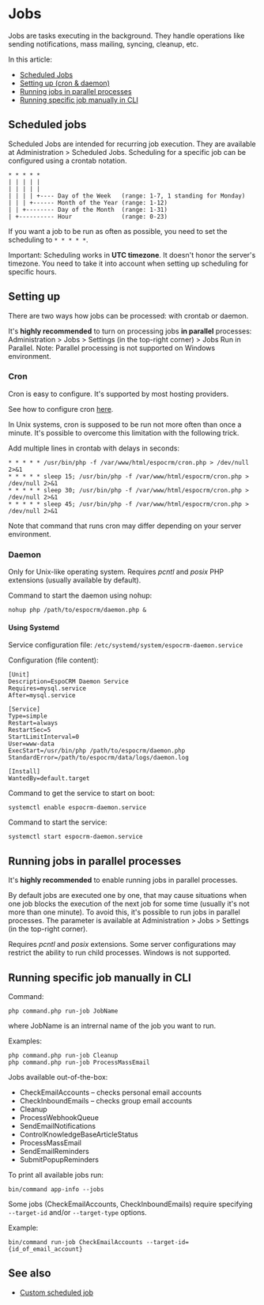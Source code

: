 # Jobs

Jobs are tasks executing in the background. They handle operations like sending notifications, mass mailing, syncing, cleanup, etc.

In this article:

* [Scheduled Jobs](#scheduled-jobs)
* [Setting up (cron & daemon)](#setting-up)
* [Running jobs in parallel processes](#running-jobs-in-parallel-processes)
* [Running specific job manually in CLI](#running-specific-job-manually-in-cli)

## Scheduled jobs

Scheduled Jobs are intended for recurring job execution. They are available at Administration > Scheduled Jobs. Scheduling for a specific job can be configured using a crontab notation.

```
* * * * *
| | | | |
| | | | |
| | | | +---- Day of the Week   (range: 1-7, 1 standing for Monday)
| | | +------ Month of the Year (range: 1-12)
| | +-------- Day of the Month  (range: 1-31)
| +---------- Hour              (range: 0-23)
```

If you want a job to be run as often as possible, you need to set the scheduling to `* * * * *`.

Important: Scheduling works in **UTC timezone**. It doesn't honor the server's timezone. You need to take it into account when setting up scheduling for specific hours.

## Setting up

There are two ways how jobs can be processed: with crontab or daemon.

It's **highly recommended** to turn on processing jobs **in parallel** processes: Administration > Jobs > Settings (in the top-right corner) > Jobs Run in Parallel. Note: Parallel processing is not supported on Windows environment.

### Cron

Cron is easy to configure. It's supported by most hosting providers.

See how to configure cron [here](server-configuration.md#setting-up-crontab).

In Unix systems, cron is supposed to be run not more often than once a minute. It's possible to overcome this limitation with the following trick.

Add multiple lines in crontab with delays in seconds:

```
* * * * * /usr/bin/php -f /var/www/html/espocrm/cron.php > /dev/null 2>&1
* * * * * sleep 15; /usr/bin/php -f /var/www/html/espocrm/cron.php > /dev/null 2>&1
* * * * * sleep 30; /usr/bin/php -f /var/www/html/espocrm/cron.php > /dev/null 2>&1
* * * * * sleep 45; /usr/bin/php -f /var/www/html/espocrm/cron.php > /dev/null 2>&1
```

Note that command that runs cron may differ depending on your server environment.

### Daemon

Only for Unix-like operating system. Requires *pcntl* and *posix* PHP extensions (usually available by default).

Command to start the daemon using nohup:

```
nohup php /path/to/espocrm/daemon.php &
```

#### Using Systemd

Service configuration file: `/etc/systemd/system/espocrm-daemon.service`

Configuration (file content):

```
[Unit]
Description=EspoCRM Daemon Service
Requires=mysql.service
After=mysql.service

[Service]
Type=simple
Restart=always
RestartSec=5
StartLimitInterval=0
User=www-data
ExecStart=/usr/bin/php /path/to/espocrm/daemon.php
StandardError=/path/to/espocrm/data/logs/daemon.log

[Install]
WantedBy=default.target
```

Command to get the service to start on boot:

```
systemctl enable espocrm-daemon.service
```

Command to start the service:

```
systemctl start espocrm-daemon.service
```


## Running jobs in parallel processes

It's **highly recommended** to enable running jobs in parallel processes.

By default jobs are executed one by one, that may cause situations when one job blocks the execution of the next job for some time (usually it's not more than one minute). To avoid this, it's possible to run jobs in parallel processes. The parameter is available at Administration > Jobs > Settings (in the top-right corner).

Requires *pcntl* and *posix* extensions. Some server configurations may restrict the ability to run child processes. Windows is not supported.

## Running specific job manually in CLI


Command:
```
php command.php run-job JobName
```
where JobName is an intrernal name of the job you want to run.

Examples:
```
php command.php run-job Cleanup
php command.php run-job ProcessMassEmail
```

Jobs available out-of-the-box:

* CheckEmailAccounts – checks personal email accounts
* CheckInboundEmails – checks group email accounts
* Cleanup
* ProcessWebhookQueue
* SendEmailNotifications
* ControlKnowledgeBaseArticleStatus
* ProcessMassEmail
* SendEmailReminders
* SubmitPopupReminders

To print all available jobs run:

```
bin/command app-info --jobs
```

Some jobs (CheckEmailAccounts, CheckInboundEmails) require specifying `--target-id` and/or `--target-type` options.

Example:

```
bin/command run-job CheckEmailAccounts --target-id={id_of_email_account}
```

## See also

* [Custom scheduled job](../development/scheduled-job.md)
